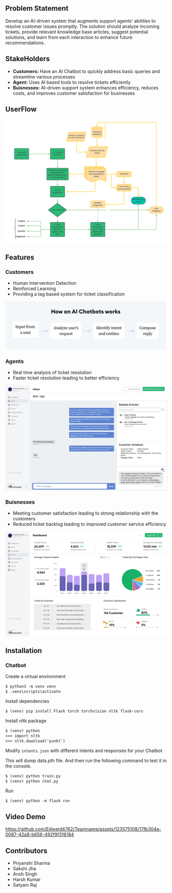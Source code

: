 ## Problem Statement
Develop an AI-driven system that augments support agents' abilities to resolve customer issues promptly. The solution should analyze incoming tickets, provide relevant knowledge base articles, suggest potential solutions, and learn from each interaction to enhance future recommendations.

## StakeHolders
- **Customers:** Have an AI Chatbot to quickly address basic queries and streamline various processes
- **Agent:** Uses AI based tools to resolve tickets efficiently
- **Buisnesses:** AI-driven support system enhances efficiency, reduces costs, and improves customer satisfaction for businesses

## UserFlow

![Flowchart](https://github.com/Edward4762/Teamname/blob/main/image/Flowchart.png)

## Features
### Customers 
- Human Intervention Detection
- Reinforced Learning
- Providing a tag based system for ticket classification

![Customers](https://github.com/Edward4762/Teamname/blob/main/image/Customer.jpg)

### Agents
- Real time analysis of ticket resolution
- Faster ticket resolution leading to better efficiency

![Agents](https://github.com/Edward4762/Teamname/blob/main/image/Agent.jpg)
### Buisnesses
- Meeting customer satisfaction leading to strong relationship with the customers
- Reduced ticket backlog leading to improved customer service efficiency

![Buisnesses](https://github.com/Edward4762/Teamname/blob/main/image/Buisnesses.jpg)

## Installation 

### Chatbot

Create a virtual environment
```
$ python3 -m venv venv
$ .venv\scripts\activate
```
Install dependencies
```
$ (venv) pip install Flask torch torchvision nltk flask-cors
```
Install nltk package
```
$ (venv) python
>>> import nltk
>>> nltk.download('punkt')
```
Modify `intents.json` with different intents and responses for your Chatbot

This will dump data.pth file. And then run
the following command to test it in the console.
```
$ (venv) python train.py
$ (venv) python chat.py
```
Run
```
$ (venv) python -m flask run
```


## Video Demo



https://github.com/Edward4762/Teamname/assets/123575108/17fb304a-0087-42a8-b656-492f9f316184



## Contributors
- Priyanshi Sharma
- Sakshi Jha
- Ansh Singh
- Harsh Kumar
- Satyam Raj

